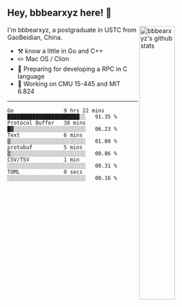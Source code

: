 ## Hey, bbbearxyz here! :wave:

<img align="right" alt="bbbearxyz's github stats" width="40%" src="https://github-readme-stats.vercel.app/api?username=bbbearxyz&show_icons=true">

I'm bbbearxyz, a postgraduate in USTC from GaoBeidian, China.

-   :hammer_and_pick:    know a little in Go and C++
-   :pencil2: Mac OS / Clion
-   :seedling: Preparing for developing a RPC in C language 
-   :thinking: Working on CMU 15-445 and MIT 6.824
---
<!--START_SECTION:waka-->

```text
Go                9 hrs 22 mins   ███████████████████████░░   91.35 %
Protocol Buffer   38 mins         █▓░░░░░░░░░░░░░░░░░░░░░░░   06.23 %
Text              6 mins          ▒░░░░░░░░░░░░░░░░░░░░░░░░   01.09 %
protobuf          5 mins          ▒░░░░░░░░░░░░░░░░░░░░░░░░   00.86 %
CSV/TSV           1 min           ░░░░░░░░░░░░░░░░░░░░░░░░░   00.31 %
TOML              0 secs          ░░░░░░░░░░░░░░░░░░░░░░░░░   00.16 %
```

<!--END_SECTION:waka-->
